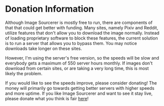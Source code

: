 # Donation Information
Although Image Sourcerer is mostly free to run, there are components of that that could get better with funding. Many sites, namely Pixiv and Reddit, utilize features that don't allow you to download the image normally. Instead of loading proprietary software to block these features, the current solution is to run a server that allows you to bypass them. You may notice downloads take longer on these sites.

However, I'm using the server's free version, so the speeds will be slow and everybody gets a maximum of 550 server hours monthly. If images don't download from certain sites, or are taking a very long time, this is most likely the problem.

If you would like to see the speeds improve, please consider donating! The money will primarily go towards getting better servers with higher speeds and more uptime. If you like Image Sourcerer and want to see it stay live, please donate what you think is fair [here](https://www.paypal.com/paypalme/JakeGuy11)!
